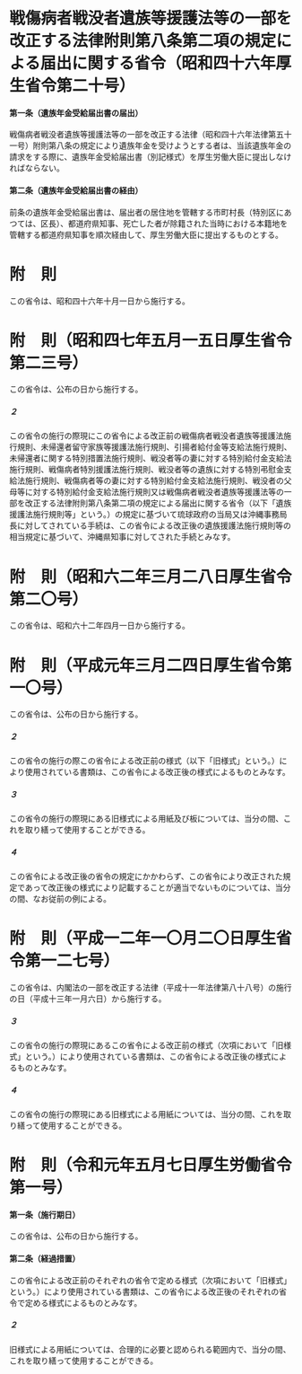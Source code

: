 # 戦傷病者戦没者遺族等援護法等の一部を改正する法律附則第八条第二項の規定による届出に関する省令（昭和四十六年厚生省令第二十号）
#### 第一条（遺族年金受給届出書の届出）
戦傷病者戦没者遺族等援護法等の一部を改正する法律（昭和四十六年法律第五十一号）附則第八条の規定により遺族年金を受けようとする者は、当該遺族年金の請求をする際に、遺族年金受給届出書（別記様式）を厚生労働大臣に提出しなければならない。
#### 第二条（遺族年金受給届出書の経由）
前条の遺族年金受給届出書は、届出者の居住地を管轄する市町村長（特別区にあつては、区長）、都道府県知事、死亡した者が除籍された当時における本籍地を管轄する都道府県知事を順次経由して、厚生労働大臣に提出するものとする。
# 附　則
この省令は、昭和四十六年十月一日から施行する。
# 附　則（昭和四七年五月一五日厚生省令第二三号）
この省令は、公布の日から施行する。
##### ２
この省令の施行の際現にこの省令による改正前の戦傷病者戦没者遺族等援護法施行規則、未帰還者留守家族等援護法施行規則、引揚者給付金等支給法施行規則、未帰還者に関する特別措置法施行規則、戦没者等の妻に対する特別給付金支給法施行規則、戦傷病者特別援護法施行規則、戦没者等の遺族に対する特別弔慰金支給法施行規則、戦傷病者等の妻に対する特別給付金支給法施行規則、戦没者の父母等に対する特別給付金支給法施行規則又は戦傷病者戦没者遺族等援護法等の一部を改正する法律附則第八条第二項の規定による届出に関する省令（以下「遺族援護法施行規則等」という。）の規定に基づいて琉球政府の当局又は沖縄事務局長に対してされている手続は、この省令による改正後の遺族援護法施行規則等の相当規定に基づいて、沖縄県知事に対してされた手続とみなす。
# 附　則（昭和六二年三月二八日厚生省令第二〇号）
この省令は、昭和六十二年四月一日から施行する。
# 附　則（平成元年三月二四日厚生省令第一〇号）
この省令は、公布の日から施行する。
##### ２
この省令の施行の際この省令による改正前の様式（以下「旧様式」という。）により使用されている書類は、この省令による改正後の様式によるものとみなす。
##### ３
この省令の施行の際現にある旧様式による用紙及び板については、当分の間、これを取り繕って使用することができる。
##### ４
この省令による改正後の省令の規定にかかわらず、この省令により改正された規定であって改正後の様式により記載することが適当でないものについては、当分の間、なお従前の例による。
# 附　則（平成一二年一〇月二〇日厚生省令第一二七号）
この省令は、内閣法の一部を改正する法律（平成十一年法律第八十八号）の施行の日（平成十三年一月六日）から施行する。
##### ３
この省令の施行の際現にあるこの省令による改正前の様式（次項において「旧様式」という。）により使用されている書類は、この省令による改正後の様式によるものとみなす。
##### ４
この省令の施行の際現にある旧様式による用紙については、当分の間、これを取り繕って使用することができる。
# 附　則（令和元年五月七日厚生労働省令第一号）
#### 第一条（施行期日）
この省令は、公布の日から施行する。
#### 第二条（経過措置）
この省令による改正前のそれぞれの省令で定める様式（次項において「旧様式」という。）により使用されている書類は、この省令による改正後のそれぞれの省令で定める様式によるものとみなす。
##### ２
旧様式による用紙については、合理的に必要と認められる範囲内で、当分の間、これを取り繕って使用することができる。
